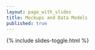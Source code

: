 ```yaml
---
layout: page_with_slides
title: Mockups and Data Models
published: true
---
```


{% include slides-toggle.html %}
